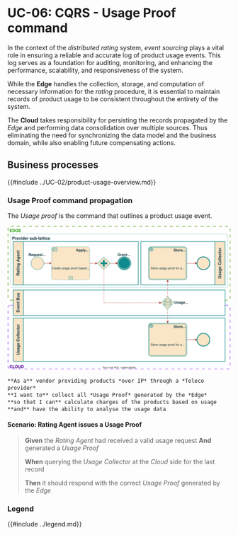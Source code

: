 # UC-06: CQRS - Usage Proof command

In the context of the *distributed rating* system, *event sourcing* plays a
vital role in ensuring a reliable and accurate log of product usage events.
This log serves as a foundation for auditing, monitoring, and enhancing
the performance, scalability, and responsiveness of the system.

While the **Edge** handles the collection, storage, and computation of
necessary information for the *rating* procedure, it is essential to maintain
records of product usage to be consistent throughout the entirety of the system.

The **Cloud** takes responsibility for persisting the records propagated by
the *Edge* and performing data consolidation over multiple sources.
Thus eliminating the need for synchronizing the data model and the
business domain, while also enabling future compensating actions.

## Business processes

{{#include ../UC-02/product-usage-overview.md}}

### Usage Proof command propagation

The *Usage proof* is the command that outlines a product usage event.

![Diagram depicting the Usage Proof propagation process](./rating-bpm.svg)

```admonish example title="Vendor Use case"
**As a** vendor providing products *over IP* through a *Teleco provider*  
**I want to** collect all *Usage Proof* generated by the *Edge*
**so that I can** calculate charges of the products based on usage  
**and** have the ability to analyse the usage data  
```

#### Scenario: Rating Agent issues a Usage Proof

>**Given** the *Rating Agent* had received a valid usage request
>**And** generated a *Usage Proof*
>
>**When** querying the *Usage Collector* at the *Cloud* side for the last record
>
>**Then** it should respond with the correct *Usage Proof* generated by the *Edge*

### Legend

{{#include ../legend.md}}
